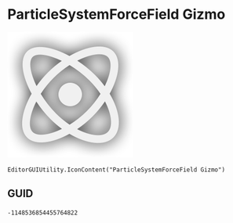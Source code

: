 # ParticleSystemForceField Gizmo
![](/img/ParticleSystemForceField%20Gizmo.png)

``` CSharp
EditorGUIUtility.IconContent("ParticleSystemForceField Gizmo")
```
## GUID
```
-1148536854455764822
```
